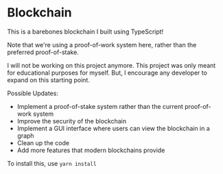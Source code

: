 # Blockchain
This is a barebones blockchain I built using TypeScript!

Note that we're using a proof-of-work system here, rather than the preferred proof-of-stake.

I will not be working on this project anymore. This project was only meant for educational purposes for myself. But, I encourage any developer to expand on this starting point.

Possible Updates:

- Implement a proof-of-stake system rather than the current proof-of-work system
- Improve the security of the blockchain
- Implement a GUI interface where users can view the blockchain in a graph
- Clean up the code
- Add more features that modern blockchains provide

To install this, use `yarn install`
